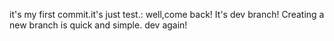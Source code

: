 it's my first commit.it's just test.:
well,come back!
It's dev branch!
Creating a new branch is quick and simple.
dev again!
